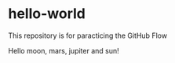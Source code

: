 # hello-world
This repository is for paracticing the GitHub Flow

Hello moon, mars, jupiter and sun!
